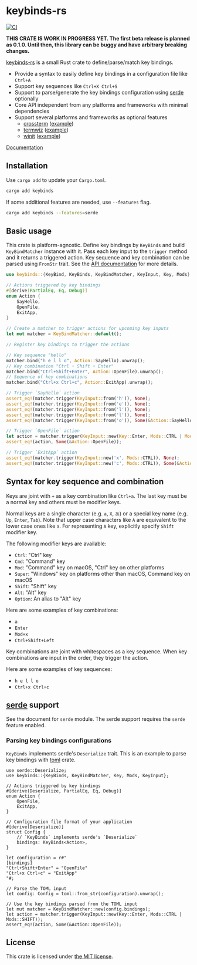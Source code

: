 keybinds-rs
===========
[![CI][ci-badge]][ci]

**THIS CRATE IS WORK IN PROGRESS YET. The first beta release is planned as 0.1.0. Until then, this
library can be buggy and have arbitrary breaking changes.**

[keybinds-rs][crates-io] is a small Rust crate to define/parse/match key bindings.

- Provide a syntax to easily define key bindings in a configuration file like `Ctrl+A`
- Support key sequences like `Ctrl+X Ctrl+S`
- Support to parse/generate the key bindings configuration using [serde][] optionally
- Core API independent from any platforms and frameworks with minimal dependencies
- Support several platforms and frameworks as optional features
  - [crossterm][] ([example](./examples/crossterm.rs))
  - [termwiz][] ([example](./examples/termwiz.rs))
  - [winit][] ([example](./examples/winit.rs))

[Documentation][api-doc]

## Installation

Use `cargo add` to update your `Cargo.toml`.

```sh
cargo add keybinds
```

If some additional features are needed, use `--features` flag.

```sh
cargo add keybinds --features=serde
```

## Basic usage

This crate is platform-agnostic. Define key bindings by `KeyBinds` and build `KeyBindMatcher` instance with it.
Pass each key input to the `trigger` method and it returns a triggered action. Key sequence and key combination
can be parsed using `FromStr` trait. See the [API documentation][api-doc] for more details.

```rust
use keybinds::{KeyBind, KeyBinds, KeyBindMatcher, KeyInput, Key, Mods};

// Actions triggered by key bindings
#[derive(PartialEq, Eq, Debug)]
enum Action {
    SayHello,
    OpenFile,
    ExitApp,
}

// Create a matcher to trigger actions for upcoming key inputs
let mut matcher = KeyBindMatcher::default();

// Register key bindings to trigger the actions

// Key sequence "hello"
matcher.bind("h e l l o", Action::SayHello).unwrap();
// Key combination "Ctrl + Shift + Enter"
matcher.bind("Ctrl+Shift+Enter", Action::OpenFile).unwrap();
// Sequence of key combinations
matcher.bind("Ctrl+x Ctrl+c", Action::ExitApp).unwrap();

// Trigger `SayHello` action
assert_eq!(matcher.trigger(KeyInput::from('h')), None);
assert_eq!(matcher.trigger(KeyInput::from('e')), None);
assert_eq!(matcher.trigger(KeyInput::from('l')), None);
assert_eq!(matcher.trigger(KeyInput::from('l')), None);
assert_eq!(matcher.trigger(KeyInput::from('o')), Some(&Action::SayHello));

// Trigger `OpenFile` action
let action = matcher.trigger(KeyInput::new(Key::Enter, Mods::CTRL | Mods::SHIFT));
assert_eq!(action, Some(&Action::OpenFile));

// Trigger `ExitApp` action
assert_eq!(matcher.trigger(KeyInput::new('x', Mods::CTRL)), None);
assert_eq!(matcher.trigger(KeyInput::new('c', Mods::CTRL)), Some(&Action::ExitApp));
```

## Syntax for key sequence and combination

Keys are joint with `+` as a key combination like `Ctrl+a`. The last key must be a normal key and others must be modifier
keys.

Normal keys are a single character (e.g. `a`, `X`, `あ`) or a special key name (e.g. `Up`, `Enter`, `Tab`). Note that
upper case characters like `A` are equivalent to the lower case ones like `a`. For representing `A` key, explicitly
specify `Shift` modifier key.

The following modifier keys are available:

- `Ctrl`: "Ctrl" key
- `Cmd`: "Command" key
- `Mod`: "Command" key on macOS, "Ctrl" key on other platforms
- `Super`: "Windows" key on platforms other than macOS, Command key on macOS
- `Shift`: "Shift" key
- `Alt`: "Alt" key
- `Option`: An alias to "Alt" key

Here are some examples of key combinations:

- `a`
- `Enter`
- `Mod+x`
- `Ctrl+Shift+Left`

Key combinations are joint with whitespaces as a key sequence. When key combinations are input in the order, they
trigger the action.

Here are some examples of key sequences:

- `h e l l o`
- `Ctrl+x Ctrl+c`

## [serde][] support

See the document for `serde` module.
The serde support requires the `serde` feature enabled.

### Parsing key bindings configurations

`KeyBinds` implements serde's `Deserialize` trait. This is an example to parse key bindings with [toml][] crate.

```rust,ignore
use serde::Deserialize;
use keybinds::{KeyBinds, KeyBindMatcher, Key, Mods, KeyInput};

// Actions triggered by key bindings
#[derive(Deserialize, PartialEq, Eq, Debug)]
enum Action {
    OpenFile,
    ExitApp,
}

// Configuration file format of your application
#[derive(Deserialize)]
struct Config {
    // `KeyBinds` implements serde's `Deserialize`
    bindings: KeyBinds<Action>,
}

let configuration = r#"
[bindings]
"Ctrl+Shift+Enter" = "OpenFile"
"Ctrl+x Ctrl+c" = "ExitApp"
"#;

// Parse the TOML input
let config: Config = toml::from_str(configuration).unwrap();

// Use the key bindings parsed from the TOML input
let mut matcher = KeyBindMatcher::new(config.bindings);
let action = matcher.trigger(KeyInput::new(Key::Enter, Mods::CTRL | Mods::SHIFT));
assert_eq!(action, Some(&Action::OpenFile));
```

## License

This crate is licensed under [the MIT license](./LICENSE.txt).

[ci-badge]: https://github.com/rhysd/keybinds-rs/actions/workflows/ci.yml/badge.svg
[ci]: https://github.com/rhysd/keybinds-rs/actions/workflows/ci.yml
[crates-io]: https://crates.io/crates/keybinds
[serde]: https://serde.rs/
[crossterm]: https://crates.io/crates/crossterm
[winit]: https://crates.io/crates/winit
[termwiz]: https://crates.io/crates/termwiz
[api-doc]: https://docs.rs/keybinds/latest/keybinds/
[toml]: https://crates.io/crates/toml
